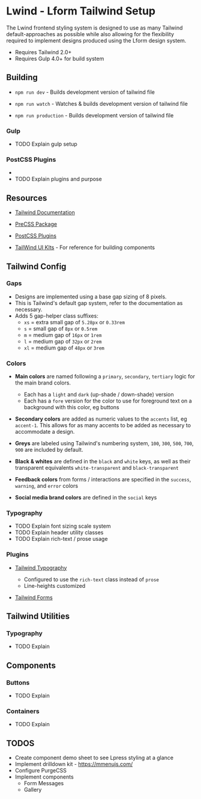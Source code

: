 # Lwind - Lform Tailwind Setup

The Lwind frontend styling system is designed to use as many Tailwind default-approaches as possible while also allowing
for the flexibility required to implement designs produced using the Lform design system.

-   Requires Tailwind 2.0+
-   Requires Gulp 4.0+ for build system

## Building

-   `npm run dev` - Builds development version of tailwind file

-   `npm run watch` - Watches & builds development version of tailwind file

-   `npm run production` - Builds development version of tailwind file

### Gulp

-   TODO Explain gulp setup

### PostCSS Plugins

-
-   TODO Explain plugins and purpose

## Resources

-   [Tailwind Documentation](https://tailwindcss.com/docs)

-   [PreCSS Package](https://github.com/csstools/precss)

-   [PostCSS Plugins](https://github.com/postcss/postcss)

-   [TailWind UI KIts](https://www.tailwindawesome.com/?type=kit) - For reference for building components

## Tailwind Config

### Gaps

-   Designs are implemented using a base gap sizing of 8 pixels.
-   This is Tailwind's default gap system, refer to the documentation as necessary.
-   Adds 5 gap-helper class suffixes:
    -   `xs` = extra small gap of `5.28px` or `0.33rem`
    -   `s` = small gap of `8px` or `0.5rem`
    -   `m` = medium gap of `16px` or `1rem`
    -   `l` = medium gap of `32px` or `2rem`
    -   `xl` = medium gap of `48px` or `3rem`

### Colors

-   **Main colors** are named following a `primary`, `secondary`, `tertiary` logic for the main brand colors.

    -   Each has a `light` and `dark` (up-shade / down-shade) version
    -   Each has a `fore` version for the color to use for foreground text on a background with this color, eg buttons

-   **Secondary colors** are added as numeric values to the `accents` list, eg `accent-1`. This allows for as many accents
    to be added as necessary to accommodate a design.
-   **Greys** are labeled using Tailwind's numbering system, `100`, `300`, `500`, `700`, `900` are included by default.
-   **Black & whites** are defined in the `black` and `white` keys, as well as their transparent
    equivalents `white-transparent` and `black-transparent`
-   **Feedback colors** from forms / interactions are specified in the `success`, `warning`, and `error` colors
-   **Social media brand colors** are defined in the `social` keys

### Typography

-   TODO Explain font sizing scale system
-   TODO Explain header utility classes
-   TODO Explain rich-text / prose usage

### Plugins

-   [Tailwind Typography](https://github.com/tailwindlabs/tailwindcss-typography)

    -   Configured to use the `rich-text` class instead of `prose`
    -   Line-heights customized

-   [Tailwind Forms](https://github.com/tailwindlabs/tailwindcss-forms)

## Tailwind Utilities

### Typography

-   TODO Explain

## Components

### Buttons

-   TODO Explain

### Containers

-   TODO Explain

## TODOS

-   Create component demo sheet to see Lpress styling at a glance
-   Implement drilldown kit - https://mmenujs.com/
-   Configure PurgeCSS
-   Implement components
    -   Form Messages
    -   Gallery
